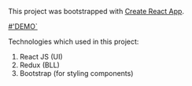 This project was bootstrapped with [Create React App](https://github.com/facebook/create-react-app).

<a href="https://aleksey-10.github.io/easy-purchase/">#'DEMO`</a>

Technologies which used in this project:
1. React JS (UI)
2. Redux (BLL)
3. Bootstrap (for styling components)
